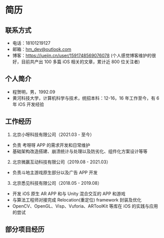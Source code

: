 # 简历

## 联系方式

+ 电话：18101219127
+ 邮箱：hm_dev@outlook.com
+ 博客：https://juejin.cn/user/1591748569076078
  (个人感觉博客维护的很好，目前共产出 100 多篇 iOS 相关的文章，累计近 800 位关注者) 

## 个人简介

+ 程贺明，男，1992.09
+ 黄河科技大学，计算机科学与技术，统招本科：12-16，16 年工作至今，有 6 年 iOS 开发经验

## 工作经历

1. 北京小呀科技有限公司（2021.03 - 至今）
  + 负责 考呀呀 APP 的需求开发和日常维护
  + 基础架构改造搭建、崩溃统计与处理以及防劣化、组件化方案设计等等
2. 北京微赢互动科技有限公司（2019.08 - 2021.03）
  + 负责斗地主游戏原生部分以及广告 APP 开发
3. 北京悉见科技有限公司（2018.05 - 2019.08）
  + 开发 iOS 原生 AR APP 和与 Unity 混合交互的 APP 和游戏
  + 与算法工程师对接完成 Relocation(重定位) framework 封装及优化
  + OpenCV、OpenGL、Visp、Vuforia、ARToolKit 等库在 iOS 的实践与应用的尝试 

## 部分项目经历






